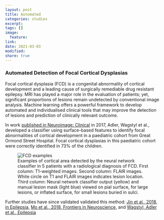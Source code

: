```yaml
---
layout: post
title: Automated 
categories: studies
excerpt:
tags: []
image:
  feature:
link:
date: 2021-03-03
modified:
share: true
---
```


### Automated Detection of Focal Cortical Dysplasias

Focal cortical dysplasia (FCD) is a congenital abnormality of cortical development and a leading cause of surgically remediable drug resistant epilepsy. MRI has played a major role in the evaluation of patients; yet, significant proportions of lesions remain undetected by conventional image analysis. Machine learning offers a powerful framework to develop automated and individualised clinical tools that may improve the detection of lesions and prediction of clinically relevant outcome.

In work [published in Neuroimage: Clinical](http://www.sciencedirect.com/science/article/pii/S2213158216302674?via%3Dihub) in 2017, Adler, Wagstyl et al., developed a classifier using surface-based features to identify focal abnormalities of cortical development in a paediatric cohort from Great Ormond Street Hospital. Focal cortical dysplasias in this paediatric cohort were correctly identified in 73% of the children.

<figure>
<img src="/images/Example_classifier_results.png"
alt="FCD examples">
<figcaption>Examples of cortical area detected by the neural network classifier in 5 patients with a radiological diagnosis of FCD. First column: T1-weighted images. Second column: FLAIR images. White circle on T1 and FLAIR images indicates lesion location. Third column: Neural network classifier output (yellow) and manual lesion mask (light blue) viewed on pial surface, for large lesions, or inflated surface, for small lesions buried in sulci.</figcaption>
</figure>

Further studies have since validated validated this method:
[Jin et al., 2018, in Epilepsia,](https://www.ncbi.nlm.nih.gov/pmc/articles/PMC5934310/)
[Mo et al., 2018, Frontiers in Neuroscience,](https://www.frontiersin.org/articles/10.3389/fnins.2018.01008/full)
and [Wagstyl, Adler et al., Epilepsia](https://onlinelibrary.wiley.com/doi/full/10.1111/epi.16574)


